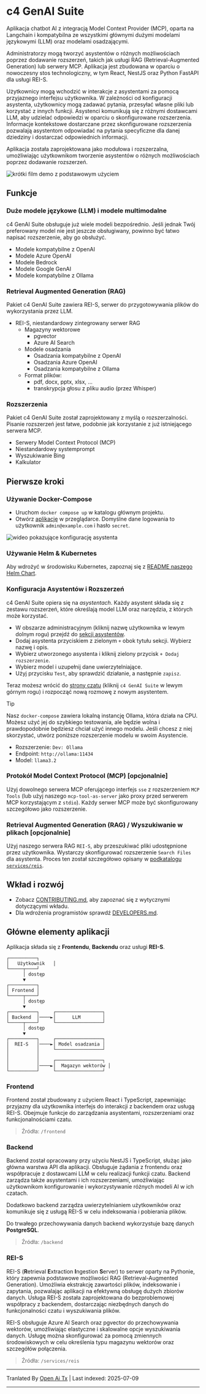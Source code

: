 # c4 GenAI Suite

Aplikacja chatbot AI z integracją Model Context Provider (MCP), oparta na Langchain i kompatybilna ze wszystkimi głównymi dużymi modelami językowymi (LLM) oraz modelami osadzającymi.

Administratorzy mogą tworzyć asystentów o różnych możliwościach poprzez dodawanie rozszerzeń, takich jak usługi RAG (Retrieval-Augmented Generation) lub serwery MCP. Aplikacja jest zbudowana w oparciu o nowoczesny stos technologiczny, w tym React, NestJS oraz Python FastAPI dla usługi REI-S.

Użytkownicy mogą wchodzić w interakcje z asystentami za pomocą przyjaznego interfejsu użytkownika. W zależności od konfiguracji asystenta, użytkownicy mogą zadawać pytania, przesyłać własne pliki lub korzystać z innych funkcji. Asystenci komunikują się z różnymi dostawcami LLM, aby udzielać odpowiedzi w oparciu o skonfigurowane rozszerzenia. Informacje kontekstowe dostarczane przez skonfigurowane rozszerzenia pozwalają asystentom odpowiadać na pytania specyficzne dla danej dziedziny i dostarczać odpowiednich informacji.

Aplikacja została zaprojektowana jako modułowa i rozszerzalna, umożliwiając użytkownikom tworzenie asystentów o różnych możliwościach poprzez dodawanie rozszerzeń.

![krótki film demo z podstawowym użyciem](https://raw.githubusercontent.com/codecentric/c4-genai-suite/main/demo/preview.webp)

## Funkcje

### Duże modele językowe (LLM) i modele multimodalne

c4 GenAI Suite obsługuje już wiele modeli bezpośrednio. Jeśli jednak Twój preferowany model nie jest jeszcze obsługiwany, powinno być łatwo napisać rozszerzenie, aby go obsłużyć.

* Modele kompatybilne z OpenAI
* Modele Azure OpenAI
* Modele Bedrock
* Modele Google GenAI
* Modele kompatybilne z Ollama
### Retrieval Augmented Generation (RAG)

Pakiet c4 GenAI Suite zawiera REI-S, serwer do przygotowywania plików do wykorzystania przez LLM.

* REI-S, niestandardowy zintegrowany serwer RAG
  * Magazyny wektorowe
    * pgvector
    * Azure AI Search
  * Modele osadzania
    * Osadzania kompatybilne z OpenAI
    * Osadzania Azure OpenAI
    * Osadzania kompatybilne z Ollama
  * Format plików:
    * pdf, docx, pptx, xlsx, ...
    * transkrypcja głosu z pliku audio (przez Whisper)

### Rozszerzenia

Pakiet c4 GenAI Suite został zaprojektowany z myślą o rozszerzalności. Pisanie rozszerzeń jest łatwe, podobnie jak korzystanie z już istniejącego serwera MCP.

* Serwery Model Context Protocol (MCP)
* Niestandardowy systemprompt
* Wyszukiwanie Bing
* Kalkulator
## Pierwsze kroki

### Używanie Docker-Compose

- Uruchom `docker compose up` w katalogu głównym projektu.
- Otwórz [aplikację](http://localhost:3333) w przeglądarce. Domyślne dane logowania to użytkownik `admin@example.com` i hasło `secret`.

![wideo pokazujące konfigurację asystenta](https://raw.githubusercontent.com/codecentric/c4-genai-suite/main/demo/assistants.webp)

### Używanie Helm & Kubernetes

Aby wdrożyć w środowisku Kubernetes, zapoznaj się z [README naszego Helm Chart](https://raw.githubusercontent.com/codecentric/c4-genai-suite/main/./helm-chart/README.md).

### Konfiguracja Asystentów i Rozszerzeń

c4 GenAI Suite opiera się na *asystentach*.
Każdy asystent składa się z zestawu rozszerzeń, które określają model LLM oraz narzędzia, z których może korzystać.

- W obszarze administracyjnym (kliknij nazwę użytkownika w lewym dolnym rogu) przejdź do [sekcji asystentów](http://localhost:3333/admin/assistants).
- Dodaj asystenta przyciskiem z zielonym `+` obok tytułu sekcji. Wybierz nazwę i opis.
- Wybierz utworzonego asystenta i kliknij zielony przycisk `+ Dodaj rozszerzenie`.
- Wybierz model i uzupełnij dane uwierzytelniające.
- Użyj przycisku `Test`, aby sprawdzić działanie, a następnie `zapisz`.

Teraz możesz wrócić do [strony czatu](http://localhost:3333/chat) (kliknij `c4 GenAI Suite` w lewym górnym rogu) i rozpocząć nową rozmowę z nowym asystentem.

> [!TIP]
> Nasz `docker-compose` zawiera lokalną instancję Ollama, która działa na CPU. Możesz użyć jej do szybkiego testowania, ale będzie wolna i prawdopodobnie będziesz chciał użyć innego modelu. Jeśli chcesz z niej skorzystać, utwórz poniższe rozszerzenie modelu w swoim Asystencie.
> * Rozszerzenie: `Dev: Ollama`
> * Endpoint: `http://ollama:11434`
> * Model: `llama3.2`

### Protokół Model Context Protocol (MCP) [opcjonalnie]

Użyj dowolnego serwera MCP oferującego interfejs `sse` z rozszerzeniem `MCP Tools` (lub użyj naszego `mcp-tool-as-server` jako proxy przed serwerem MCP korzystającym z `stdio`).
Każdy serwer MCP może być skonfigurowany szczegółowo jako rozszerzenie.

### Retrieval Augmented Generation (RAG) / Wyszukiwanie w plikach [opcjonalnie]

Użyj naszego serwera RAG `REI-S`, aby przeszukiwać pliki udostępnione przez użytkownika. Wystarczy skonfigurować rozszerzenie `Search Files` dla asystenta.
Proces ten został szczegółowo opisany w [podkatalogu `services/reis`](services/reis/#example-configuration-in-c4).

## Wkład i rozwój

* Zobacz [CONTRIBUTING.md](https://raw.githubusercontent.com/codecentric/c4-genai-suite/main/CONTRIBUTING.md), aby zapoznać się z wytycznymi dotyczącymi wkładu.
* Dla wdrożenia programistów sprawdź [DEVELOPERS.md](https://raw.githubusercontent.com/codecentric/c4-genai-suite/main/DEVELOPERS.md).

## Główne elementy aplikacji

Aplikacja składa się z **Frontendu**, **Backendu** oraz usługi **REI-S**.

```
┌──────────┐
│   Użytkownik   │
└─────┬────┘
      │ dostęp
      ▼
┌──────────┐
│ Frontend │
└─────┬────┘
      │ dostęp
      ▼
┌──────────┐     ┌─────────────────┐
│ Backend  │────►│      LLM        │
└─────┬────┘     └─────────────────┘
      │ dostęp
      ▼
┌──────────┐     ┌─────────────────┐
│  REI-S   │────►│ Model osadzania │
│          │     └─────────────────┘
│          │
│          │     ┌─────────────────┐
│          │────►│  Magazyn wektorów │
└──────────┘     └─────────────────┘
```
### Frontend

Frontend został zbudowany z użyciem React i TypeScript, zapewniając przyjazny dla użytkownika interfejs do interakcji z backendem oraz usługą REI-S. Obejmuje funkcje do zarządzania asystentami, rozszerzeniami oraz funkcjonalnościami czatu.

> Źródła: `/frontend`

### Backend

Backend został opracowany przy użyciu NestJS i TypeScript, służąc jako główna warstwa API dla aplikacji. Obsługuje żądania z frontendu oraz współpracuje z dostawcami LLM w celu realizacji funkcji czatu. Backend zarządza także asystentami i ich rozszerzeniami, umożliwiając użytkownikom konfigurowanie i wykorzystywanie różnych modeli AI w ich czatach.

Dodatkowo backend zarządza uwierzytelnianiem użytkowników oraz komunikuje się z usługą REI-S w celu indeksowania i pobierania plików.

Do trwałego przechowywania danych backend wykorzystuje bazę danych **PostgreSQL**.

> Źródła: `/backend`

### REI-S

REI-S (**R**etrieval **E**xtraction **I**ngestion **S**erver) to serwer oparty na Pythonie, który zapewnia podstawowe możliwości RAG (Retrieval-Augmented Generation). Umożliwia ekstrakcję zawartości plików, indeksowanie i zapytania, pozwalając aplikacji na efektywną obsługę dużych zbiorów danych. Usługa REI-S została zaprojektowana do bezproblemowej współpracy z backendem, dostarczając niezbędnych danych do funkcjonalności czatu i wyszukiwania plików.

REI-S obsługuje Azure AI Search oraz pgvector do przechowywania wektorów, umożliwiając elastyczne i skalowalne opcje wyszukiwania danych. Usługę można skonfigurować za pomocą zmiennych środowiskowych w celu określenia typu magazynu wektorów oraz szczegółów połączenia.

> Źródła: `/services/reis`


---

Tranlated By [Open Ai Tx](https://github.com/OpenAiTx/OpenAiTx) | Last indexed: 2025-07-09

---